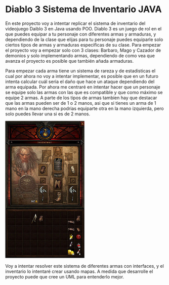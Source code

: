 # Diablo 3 Sistema de Inventario JAVA
En este proyecto voy a intentar replicar el sistema de inventario del videojuego Daiblo 3 en Java usando POO.
Diablo 3 es un juego de rol en el que puedes equipar a tu personaje con diferentes armas y armaduras, y dependiendo
de la clase que elijas para tu personaje puedes equiparle solo ciertos tipos de armas y armaduras especificas de su clase.
Para empezar el proyecto voy a empezar solo con 3 clases: Barbaro, Mago y Cazador de demonios y solo implementando armas,
dependiendo de como vea que avanza el proyecto es posible que también añada armaduras.

Para empezar cada arma tiene un sistema de rareza y de estadisticas el cual por ahora no voy a intentar implementar,
es posible que en un futuro intenta calcular cuál seria el daño que hace un ataque dependiendo del arma equipada.
Por ahora me centraré en intentar hacer que un personaje se equipe solo las armas con las que es compatible y que como
máximo se equipe 2 armas. A parte de los tipos de armas tambien hay que destacar que las armas pueden ser de 1 o 2 manos, 
asi que si tienes un arma de 1 mano en la mano derecha podrias equiparte otra en la mano izquierda, pero solo puedes llevar una
si es de 2 manos.

![Inventario de ejemplo (Barbaro)](inventario.jpg)

Voy a intentar resolver este sistema de diferentes armas con interfaces, y el inventario lo intentaré crear usando mapas.
A medida que desarrolle el proyecto puede que cree un UML para entenderlo mejor.
